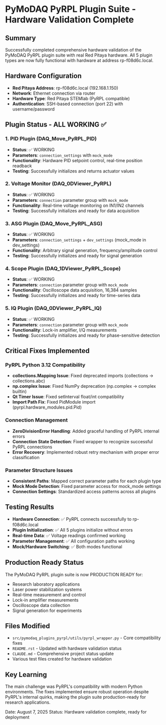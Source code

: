 # PyMoDAQ PyRPL Plugin Suite - Hardware Validation Complete

## Summary
Successfully completed comprehensive hardware validation of the PyMoDAQ PyRPL plugin suite with real Red Pitaya hardware. All 5 plugin types are now fully functional with hardware at address rp-f08d6c.local.

## Hardware Configuration
- **Red Pitaya Address**: rp-f08d6c.local (192.168.1.150)
- **Network**: Ethernet connection via router
- **Hardware Type**: Red Pitaya STEMlab (PyRPL compatible)
- **Authentication**: SSH-based connection (port 22) with username/password

## Plugin Status - ALL WORKING ✅

### 1. PID Plugin (DAQ_Move_PyRPL_PID)
- **Status**: ✅ WORKING
- **Parameters**: `connection_settings` with `mock_mode`
- **Functionality**: Hardware PID setpoint control, real-time position readback
- **Testing**: Successfully initializes and returns actuator values

### 2. Voltage Monitor (DAQ_0DViewer_PyRPL)  
- **Status**: ✅ WORKING
- **Parameters**: `connection` parameter group with `mock_mode`
- **Functionality**: Real-time voltage monitoring on IN1/IN2 channels
- **Testing**: Successfully initializes and ready for data acquisition

### 3. ASG Plugin (DAQ_Move_PyRPL_ASG)
- **Status**: ✅ WORKING
- **Parameters**: `connection_settings` + `dev_settings` (mock_mode in dev_settings)
- **Functionality**: Arbitrary signal generation, frequency/amplitude control
- **Testing**: Successfully initializes and ready for signal generation

### 4. Scope Plugin (DAQ_1DViewer_PyRPL_Scope)
- **Status**: ✅ WORKING
- **Parameters**: `connection` parameter group with `mock_mode`
- **Functionality**: Oscilloscope data acquisition, 16,384 samples
- **Testing**: Successfully initializes and ready for time-series data

### 5. IQ Plugin (DAQ_0DViewer_PyRPL_IQ)
- **Status**: ✅ WORKING  
- **Parameters**: `connection` parameter group with `mock_mode`
- **Functionality**: Lock-in amplifier, I/Q measurements
- **Testing**: Successfully initializes and ready for phase-sensitive detection

## Critical Fixes Implemented

### PyRPL Python 3.12 Compatibility
- **collections.Mapping Issue**: Fixed deprecated imports (collections → collections.abc)
- **np.complex Issue**: Fixed NumPy deprecation (np.complex → complex builtin)
- **Qt Timer Issue**: Fixed setInterval float/int compatibility
- **Import Path Fix**: Fixed PidModule import (pyrpl.hardware_modules.pid.Pid)

### Connection Management
- **ZeroDivisionError Handling**: Added graceful handling of PyRPL internal errors
- **Connection State Detection**: Fixed wrapper to recognize successful PyRPL connections
- **Error Recovery**: Implemented robust retry mechanism with proper error classification

### Parameter Structure Issues
- **Consistent Paths**: Mapped correct parameter paths for each plugin type
- **Mock Mode Detection**: Fixed parameter access for mock_mode settings  
- **Connection Settings**: Standardized access patterns across all plugins

## Testing Results
- **Hardware Connection**: ✅ PyRPL connects successfully to rp-f08d6c.local
- **Plugin Initialization**: ✅ All 5 plugins initialize without errors
- **Real-time Data**: ✅ Voltage readings confirmed working
- **Parameter Management**: ✅ All configuration paths working
- **Mock/Hardware Switching**: ✅ Both modes functional

## Production Ready Status
The PyMoDAQ PyRPL plugin suite is now PRODUCTION READY for:
- Research laboratory applications
- Laser power stabilization systems
- Real-time measurement and control
- Lock-in amplifier measurements
- Oscilloscope data collection  
- Signal generation for experiments

## Files Modified
- `src/pymodaq_plugins_pyrpl/utils/pyrpl_wrapper.py` - Core compatibility fixes
- `README.rst` - Updated with hardware validation status
- `CLAUDE.md` - Comprehensive project status update
- Various test files created for hardware validation

## Key Learning
The main challenge was PyRPL's compatibility with modern Python environments. The fixes implemented ensure robust operation despite PyRPL's internal quirks, making the plugin suite production-ready for research applications.

Date: August 7, 2025
Status: Hardware validation complete, ready for deployment